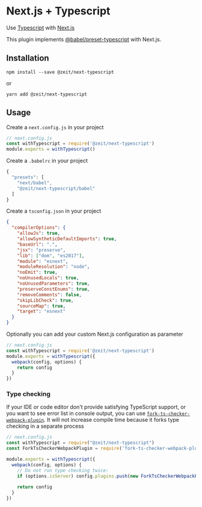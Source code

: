 # Next.js + Typescript

Use [Typescript](https://www.typescriptlang.org/) with [Next.js](https://github.com/zeit/next.js)

This plugin implements [@babel/preset-typescript](https://github.com/babel/babel/tree/master/packages/babel-preset-typescript) with Next.js.

## Installation

```
npm install --save @zeit/next-typescript
```

or

```
yarn add @zeit/next-typescript
```

## Usage

Create a `next.config.js` in your project

```js
// next.config.js
const withTypescript = require('@zeit/next-typescript')
module.exports = withTypescript()
```

Create a `.babelrc` in your project

```js
{
  "presets": [
    "next/babel",
    "@zeit/next-typescript/babel"
  ]
}
```

Create a `tsconfig.json` in your project

```json
{
  "compilerOptions": {
    "allowJs": true,
    "allowSyntheticDefaultImports": true,
    "baseUrl": ".",
    "jsx": "preserve",
    "lib": ["dom", "es2017"],
    "module": "esnext",
    "moduleResolution": "node",
    "noEmit": true,
    "noUnusedLocals": true,
    "noUnusedParameters": true,
    "preserveConstEnums": true,
    "removeComments": false,
    "skipLibCheck": true,
    "sourceMap": true,
    "target": "esnext"
  }
}
```

Optionally you can add your custom Next.js configuration as parameter

```js
// next.config.js
const withTypescript = require('@zeit/next-typescript')
module.exports = withTypescript({
  webpack(config, options) {
    return config
  }
})
```

### Type checking

If your IDE or code editor don't provide satisfying TypeScript support, or you want to see error list in console output, you can use [`fork-ts-checker-webpack-plugin`](https://github.com/Realytics/fork-ts-checker-webpack-plugin). It will not increase compile time because it forks type checking in a separate process

```js
// next.config.js
const withTypescript = require("@zeit/next-typescript")
const ForkTsCheckerWebpackPlugin = require('fork-ts-checker-webpack-plugin');

module.exports = withTypescript({
  webpack(config, options) {
    // Do not run type checking twice:
    if (options.isServer) config.plugins.push(new ForkTsCheckerWebpackPlugin())
    
    return config
  }
})
```
